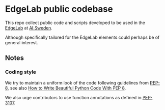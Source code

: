 # EdgeLab public codebase

This repo collect public code and scripts developed to be used in the [EdgeLab](https://www.ai.se/en/data-factory/edge-lab) at [AI Sweden](https://www.ai.se/en). 

Although specifically tailored for the EdgeLab elements could perhaps be of general interest.

## Notes

### Coding style
We try to maintain a uniform look of the code following guidelines from [PEP-8](https://www.python.org/dev/peps/pep-0008/), see also [How to Write Beautiful Python Code With PEP 8](https://realpython.com/python-pep8/).

We also urge contributors to use function annotations as defined in [PEP-3107](https://www.python.org/dev/peps/pep-3107/).






